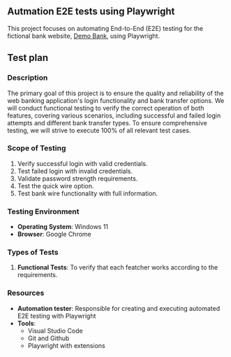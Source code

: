  <h2>Autmation E2E tests using Playwright</h2> 

 This project focuses on automating End-to-End (E2E) testing for the fictional bank website, [Demo Bank](https://demo-bank.vercel.app/), using Playwright.


 <h2 id="Test-plan">Test plan</h2>

### Description
The primary goal of this project is to ensure the quality and reliability of the web banking application's login functionality and bank transfer options. We will conduct functional testing to verify the correct operation of both features, covering various scenarios, including successful and failed login attempts and different bank transfer types. To ensure comprehensive testing, we will strive to execute 100% of all relevant test cases. 


### Scope of Testing

1. Verify successful login with valid credentials.
2. Test failed login with invalid credentials.
3. Validate password strength requirements.
4. Test the quick wire option.
5. Test bank wire functionality with full information.

### Testing Environment

- **Operating System**: Windows 11
- **Browser**: Google Chrome

### Types of Tests

1. **Functional Tests**: To verify that each featcher works according to the requirements.


### Resources

- **Automation tester**: Responsible for creating and executing automated E2E testing with Playwright
- **Tools**:
   * Visual Studio Code
   * Git and Github
   * Playwright with extensions
